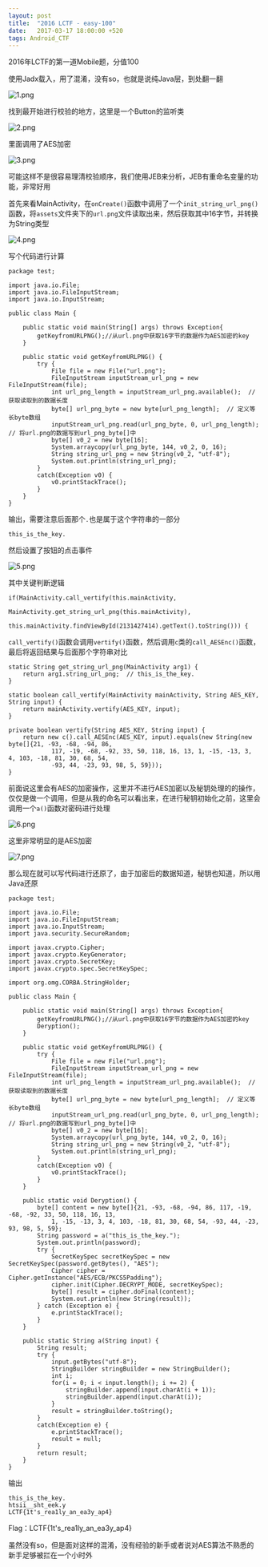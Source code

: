```yaml
---
layout: post
title:  "2016 LCTF - easy-100"
date:   2017-03-17 18:00:00 +520
tags: Android_CTF
---
```


2016年LCTF的第一道Mobile题，分值100

使用Jadx载入，用了混淆，没有so，也就是说纯Java层，到处翻一翻

![1.png](/assets/resources/0DC18FAABEBD19FE26B1707E7C7E024F.png)

找到最开始进行校验的地方，这里是一个Button的监听类

![2.png](/assets/resources/46A46CA03C37DF467E0473F06CEF520B.png)

里面调用了AES加密

![3.png](/assets/resources/09BDE6C1205208E51BD2EB8E8051710F.png)

可能这样不是很容易理清校验顺序，我们使用JEB来分析，JEB有重命名变量的功能，非常好用

首先来看MainActivity，在`onCreate()`函数中调用了一个`init_string_url_png()`函数，将`assets`文件夹下的`url.png`文件读取出来，然后获取其中16字节，并转换为String类型

![4.png](/assets/resources/E7B440903AAFD04D5ABA024FCE9B9161.png)

写个代码进行计算
```
package test;

import java.io.File;
import java.io.FileInputStream;
import java.io.InputStream;

public class Main {
	
	public static void main(String[] args) throws Exception{
		getKeyfromURLPNG();//从url.png中获取16字节的数据作为AES加密的key
	}
	
	public static void getKeyfromURLPNG() {
		try {
            File file = new File("url.png");
            FileInputStream inputStream_url_png = new FileInputStream(file);
            int url_png_length = inputStream_url_png.available();  // 获取读取到的数据长度
            byte[] url_png_byte = new byte[url_png_length];  // 定义等长byte数组
            inputStream_url_png.read(url_png_byte, 0, url_png_length);  // 将url.png的数据写到url_png_byte[]中
            byte[] v0_2 = new byte[16];
            System.arraycopy(url_png_byte, 144, v0_2, 0, 16);
            String string_url_png = new String(v0_2, "utf-8");
            System.out.println(string_url_png);
        }
        catch(Exception v0) {
            v0.printStackTrace();
        }
	}
}
```

输出，需要注意后面那个`.`也是属于这个字符串的一部分
```
this_is_the_key.
```

然后设置了按钮的点击事件

![5.png](/assets/resources/E0504C81E9DD26CFB0FBCE21945F10E0.png)

其中关键判断逻辑
```
if(MainActivity.call_vertify(this.mainActivity, 
							MainActivity.get_string_url_png(this.mainActivity), 
							this.mainActivity.findViewById(2131427414).getText().toString())) {
```

`call_vertify()`函数会调用`vertify()`函数，然后调用`c`类的`call_AESEnc()`函数，最后将返回结果与后面那个字符串对比
```
static String get_string_url_png(MainActivity arg1) {
    return arg1.string_url_png;  // this_is_the_key.
}

static boolean call_vertify(MainActivity mainActivity, String AES_KEY, String input) {
    return mainActivity.vertify(AES_KEY, input);
}

private boolean vertify(String AES_KEY, String input) {
    return new c().call_AESEnc(AES_KEY, input).equals(new String(new byte[]{21, -93, -68, -94, 86, 
            117, -19, -68, -92, 33, 50, 118, 16, 13, 1, -15, -13, 3, 4, 103, -18, 81, 30, 68, 54, 
            -93, 44, -23, 93, 98, 5, 59}));
}
```

前面说这里会有AES的加密操作，这里并不进行AES加密以及秘钥处理的的操作，仅仅是做一个调用，但是从我的命名可以看出来，在进行秘钥初始化之前，这里会调用一个`a()`函数对密码进行处理

![6.png](/assets/resources/53E8AB675F1B779B7385AF5F325690A3.png)

这里非常明显的是AES加密

![7.png](/assets/resources/6E168ABE7A1E84FB8E26FEADB0073A18.png)

那么现在就可以写代码进行还原了，由于加密后的数据知道，秘钥也知道，所以用Java还原
```
package test;

import java.io.File;
import java.io.FileInputStream;
import java.io.InputStream;
import java.security.SecureRandom;

import javax.crypto.Cipher;
import javax.crypto.KeyGenerator;
import javax.crypto.SecretKey;
import javax.crypto.spec.SecretKeySpec;

import org.omg.CORBA.StringHolder;

public class Main {
	
	public static void main(String[] args) throws Exception{
		getKeyfromURLPNG();//从url.png中获取16字节的数据作为AES加密的key
		Deryption();
	}
	
	public static void getKeyfromURLPNG() {
		try {
            File file = new File("url.png");
            FileInputStream inputStream_url_png = new FileInputStream(file);
            int url_png_length = inputStream_url_png.available();  // 获取读取到的数据长度
            byte[] url_png_byte = new byte[url_png_length];  // 定义等长byte数组
            inputStream_url_png.read(url_png_byte, 0, url_png_length);  // 将url.png的数据写到url_png_byte[]中
            byte[] v0_2 = new byte[16];
            System.arraycopy(url_png_byte, 144, v0_2, 0, 16);
            String string_url_png = new String(v0_2, "utf-8");
            System.out.println(string_url_png);
        }
        catch(Exception v0) {
            v0.printStackTrace();
        }
	}
	
	public static void Deryption() {
		byte[] content = new byte[]{21, -93, -68, -94, 86, 117, -19, -68, -92, 33, 50, 118, 16, 13, 
			1, -15, -13, 3, 4, 103, -18, 81, 30, 68, 54, -93, 44, -23, 93, 98, 5, 59};
		String password = a("this_is_the_key.");
		System.out.println(password);
		try {  
            SecretKeySpec secretKeySpec = new SecretKeySpec(password.getBytes(), "AES");
            Cipher cipher = Cipher.getInstance("AES/ECB/PKCS5Padding");
            cipher.init(Cipher.DECRYPT_MODE, secretKeySpec);
            byte[] result = cipher.doFinal(content);
            System.out.println(new String(result));
		} catch (Exception e) {  
			e.printStackTrace();  
		}  
	}	
	
	public static String a(String input) {
        String result;
        try {
            input.getBytes("utf-8");
            StringBuilder stringBuilder = new StringBuilder();
            int i;
            for(i = 0; i < input.length(); i += 2) {
                stringBuilder.append(input.charAt(i + 1));
                stringBuilder.append(input.charAt(i));
            }
            result = stringBuilder.toString();
        }
        catch(Exception e) {
            e.printStackTrace();
            result = null;
        }
        return result;
    }
}
```

输出
```
this_is_the_key.
htsii__sht_eek.y
LCTF{1t's_rea1ly_an_ea3y_ap4}
```

Flag：LCTF{1t's_rea1ly_an_ea3y_ap4}

虽然没有so，但是面对这样的混淆，没有经验的新手或者说对AES算法不熟悉的新手足够被拦在一个小时外